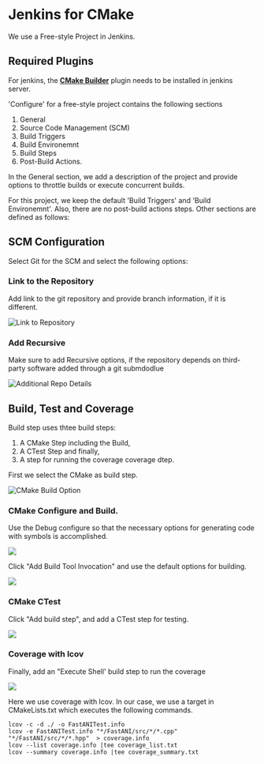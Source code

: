 # Jenkins for CMake

We use a Free-style Project in Jenkins.


## Required Plugins

For jenkins, the [**CMake Builder**](https://plugins.jenkins.io/cmakebuilder/) plugin needs to be installed in jenkins server.

'Configure' for a free-style project contains the following sections
1. General
2. Source Code Management (SCM)
3. Build Triggers
4. Build Environemnt
5. Build Steps
6. Post-Build Actions.

In the General section, we add a description of the project and provide options to throttle builds or execute concurrent builds.

For this project, we keep the default 'Build Triggers' and 'Build Environemnt'. Also, there are no post-build actions steps. Other sections are defined as follows:

##  SCM Configuration

Select Git for the SCM and select the following options:

### Link to the Repository

Add link to the git repository and provide branch information, if it is different.

![Link to Repository](/images/scm_link.png)

### Add Recursive 

Make sure to add Recursive options, if the repository depends on third-party software added through a git submdodlue

![Additional Repo Details](/images/scm_recur.png)


##  Build, Test and Coverage

Build step uses thtee build steps:
1. A CMake Step including the Build,
2. A CTest Step and finally, 
3. A step for running the coverage coverage dtep.


First we select the CMake as build step.

![CMake Build Option](/images/build_cmake_option.png)

### CMake Configure and Build.

Use the Debug configure so that the necessary options for generating code with symbols is accomplished.

![](/images/build_cmake.png)

Click "Add Build Tool Invocation" and use the default options for building.

![](/images/build_make.png)

### CMake CTest

Click "Add build step", and add a CTest step for testing. 

![](/images/build_test.png)


### Coverage with lcov

Finally, add an "Execute Shell' build step to run the coverage

![](/images/build_lcov.png)

Here we use coverage with lcov. In our case, we use a target in CMakeLists.txt which executes the following commands.
```
lcov -c -d ./ -o FastANITest.info
lcov -e FastANITest.info "*/FastANI/src/*/*.cpp" "*/FastANI/src/*/*.hpp"  > coverage.info
lcov --list coverage.info |tee coverage_list.txt
lcov --summary coverage.info |tee coverage_summary.txt
```
